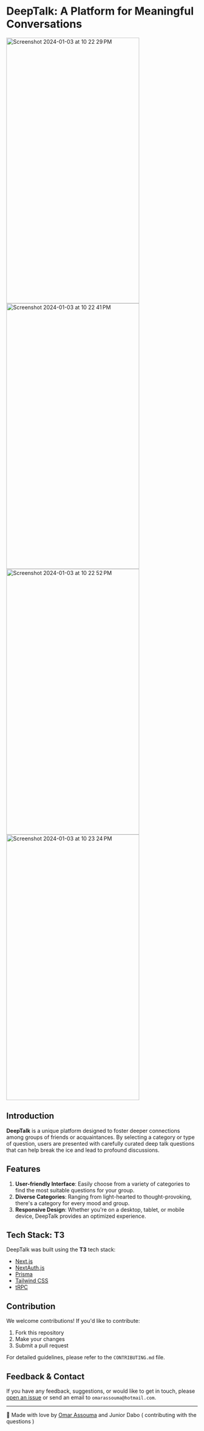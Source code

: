 # DeepTalk: A Platform for Meaningful Conversations
<img width="350" height="700" alt="Screenshot 2024-01-03 at 10 22 29 PM" src="https://github.com/assoumaaa/deep-talks/assets/94231603/49370b88-acb9-4a52-9156-18d1504f6833">
<img width="350" height="700" alt="Screenshot 2024-01-03 at 10 22 41 PM" src="https://github.com/assoumaaa/deep-talks/assets/94231603/1d38812f-4110-4740-a1f7-347d288c29ed">
<img width="350" height="700" alt="Screenshot 2024-01-03 at 10 22 52 PM" src="https://github.com/assoumaaa/deep-talks/assets/94231603/bfb9e0b7-a94d-4ae7-99a6-9ad439d65689">
<img width="350" height="700" alt="Screenshot 2024-01-03 at 10 23 24 PM" src="https://github.com/assoumaaa/deep-talks/assets/94231603/1fc07226-78e9-4e08-b5db-53c53f171b16">


## Introduction

**DeepTalk** is a unique platform designed to foster deeper connections among groups of friends or acquaintances. By selecting a category or type of question, users are presented with carefully curated deep talk questions that can help break the ice and lead to profound discussions.


## Features

1. **User-friendly Interface**: Easily choose from a variety of categories to find the most suitable questions for your group.
2. **Diverse Categories**: Ranging from light-hearted to thought-provoking, there's a category for every mood and group.
3. **Responsive Design**: Whether you're on a desktop, tablet, or mobile device, DeepTalk provides an optimized experience.


## Tech Stack: T3

DeepTalk was built using the **T3** tech stack:
- [Next.js](https://nextjs.org)
- [NextAuth.js](https://next-auth.js.org)
- [Prisma](https://prisma.io)
- [Tailwind CSS](https://tailwindcss.com)
- [tRPC](https://trpc.io)
  

## Contribution

We welcome contributions! If you'd like to contribute:

1. Fork this repository
2. Make your changes
3. Submit a pull request

For detailed guidelines, please refer to the `CONTRIBUTING.md` file.


## Feedback & Contact

If you have any feedback, suggestions, or would like to get in touch, please [open an issue](https://github.com/your_username/DeepTalk/issues) or send an email to `omarassouma@hotmail.com`.

---

🖤 Made with love by [Omar Assouma](https://omar-assouma.netlify.app/) and Junior Dabo ( contributing with the questions )
